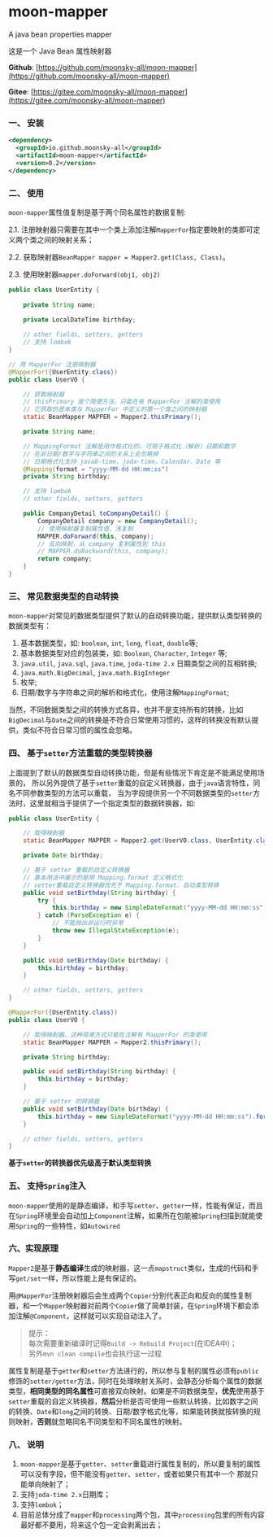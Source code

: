 # moon-mapper
A java bean properties mapper

这是一个 Java Bean 属性映射器

**Github**: [https://github.com/moonsky-all/moon-mapper](https://github.com/moonsky-all/moon-mapper)

**Gitee**: [https://gitee.com/moonsky-all/moon-mapper](https://gitee.com/moonsky-all/moon-mapper)

### 一、 安装
``` xml
<dependency>
  <groupId>io.github.moonsky-all</groupId>
  <artifactId>moon-mapper</artifactId>
  <version>0.2</version>
</dependency>
```

### 二、 使用
`moon-mapper`属性值复制是基于两个同名属性的数据复制:

2.1. 注册映射器只需要在其中一个类上添加注解`MapperFor`指定要映射的类即可定义两个类之间的映射关系；

2.2. 获取映射器`BeanMapper mapper = Mapper2.get(Class, Class)`。

2.3. 使用映射器`mapper.doForward(obj1, obj2)`
``` java
public class UserEntity {
    
    private String name;
    
    private LocalDateTime birthday;

    // other fields, setters, getters
    // 支持 lombok
}

// 用 MapperFor 注册映射器
@MapperFor({UserEntity.class})
public class UserVO {

    // 获取映射器
    // thisPrimary 是个简便方法，只能在有 MapperFor 注解的类使用
    // 它获取的是本类与 MapperFor 中定义的第一个类之间的映射器
    static BeanMapper MAPPER = Mapper2.thisPrimary();

    private String name;

    // MappingFormat 注解是用作格式化的，可用于格式化（解析）日期和数字
    // 在非日期/数字与字符串之间的关系上会忽略掉
    // 日期格式化支持 java8-time、joda-time、Calendar、Date 等
    @Mapping(format = "yyyy-MM-dd HH:mm:ss")
    private String birthday;

    // 支持 lombok
    // other fields, setters, getters

    public CompanyDetail toCompanyDetail() {
        CompanyDetail company = new CompanyDetail();
        // 使用映射器复制属性值，浅复制
        MAPPER.doForward(this, company);
        // 反向映射，从 company 复制属性到 this
        // MAPPER.doBackward(this, company);
        return company;
    }
}
```

### 三、 常见数据类型的自动转换
`moon-mapper`对常见的数据类型提供了默认的自动转换功能，提供默认类型转换的数据类型有：
1. 基本数据类型，如: `boolean`, `int`, `long`, `float`, `double`等;
2. 基本数据类型对应的包装类，如: `Boolean`, `Character`, `Integer` 等;
3. `java.util`, `java.sql`, `java.time`, `joda-time 2.x` 日期类型之间的互相转换;
4. `java.math.BigDecimal`, `java.math.BigInteger`
5. 枚举;
6. 日期/数字与字符串之间的解析和格式化，使用注解`MappingFormat`;

当然，不同数据类型之间的转换方式各异，也并不是支持所有的转换，比如`BigDecimal`与`Date`之间的转换是不符合日常使用习惯的，这样的转换没有默认提供，类似不符合日常习惯的属性会忽略。

### 四、 基于`setter`方法重载的类型转换器
上面提到了默认的数据类型自动转换功能，但是有些情况下肯定是不能满足使用场景的，
所以另外提供了基于`setter`重载的自定义转换器，由于`java`语言特性，同名不同参数类型的方法可以重载，
当为字段提供另一个不同数据类型的`setter`方法时，这里就相当于提供了一个指定类型的数据转换器，如:
``` java
public class UserEntity {

    // 取得映射器
    static BeanMapper MAPPER = Mapper2.get(UserVO.class, UserEntity.class);

    private Date birthday;

    // 基于 setter 重载的自定义转换器
    // 基本用法中展示的是用 Mapping.format 定义格式化
    // setter重载自定义转换器优先于 Mapping.format、自动类型转换
    public void setBirthday(String birthday) {
        try {
            this.birthday = new SimpleDateFormat("yyyy-MM-dd HH:mm:ss").parse(birthday);
        } catch (ParseException e) {
            // 不能抛出非运行时异常
            throw new IllegalStateException(e);
        }
    }

    public void setBirthday(Date birthday) {
        this.birthday = birthday;
    }

    // other fields, setters, getters
}

@MapperFor({UserEntity.class})
public class UserVO {

    // 取得映射器，这种简单方式只能在注解有 MapperFor 的类使用
    static BeanMapper MAPPER = Mapper2.thisPrimary();

    private String birthday;

    public void setBirthday(String birthday) {
        this.birthday = birthday;
    }

    // 基于 setter 的转换器
    public void setBirthday(Date birthday) {
        this.birthday = new SimpleDateFormat("yyyy-MM-dd HH:mm:ss").format(birthday);
    }

    // other fields, setters, getters
}
```
**基于`setter`的转换器优先级高于默认类型转换**

### 五、 支持`Spring`注入
`moon-mapper`使用的是静态编译，和手写`setter`、`getter`一样，性能有保证，而且在`Spring`环境里会自动加上`Component`注解，如果所在包能被`Spring`扫描到就能使用`Spring`的一些特性，如`Autowired`

### 六、实现原理
`Mapper2`是基于**静态编译**生成的映射器，这一点`mapstruct`类似，生成的代码和手写`get/set`一样，所以性能上是有保证的。

用`@MapperFor`注册映射器后会生成两个`Copier`分别代表正向和反向的属性复制器，和一个`Mapper`映射器对前两个`Copier`做了简单封装，在`Spring`环境下都会添加注解`@Component`，这样就可以实现自动注入了。

> 提示：<br>每次需要重新编译时记得`Build -> Rebuild Project`(在IDEA中)；<br>另外`mvn clean compile`也会执行这一过程

属性复制是基于`getter`和`setter`方法进行的，所以参与复制的属性必须有`public`修饰的`setter/getter`方法，同时在处理映射关系时，会静态分析每个属性的数据类型，**相同类型的同名属性**可直接双向映射。如果是不同数据类型，**优先**使用基于`setter`重载的自定义转换器，**然后**分析是否可使用一些默认转换，比如数字之间的转换、`Date`和`long`之间的转换、日期/数字格式化等，如果能转换就按转换的规则映射，**否则**就忽略同名不同类型和不同名属性的映射。

### 八、 说明
1. `moon-mapper`是基于`getter`、`setter`重载进行属性复制的，所以要复制的属性可以没有字段，但不能没有`getter`、`setter`，或者如果只有其中一个
那就只能单向映射了；
2. 支持`joda-time 2.x`日期库；
3. 支持`lombok`；
4. 目前总体分成了`mapper`和`processing`两个包，其中`processing`包里的所有内容最好都不要用，将来这个包一定会剥离出去；
